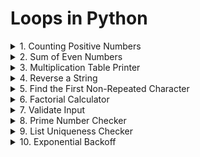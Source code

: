 
# Loops in Python

<details>
<summary>1. Counting Positive Numbers

</summary>

</details>

<details>
<summary>2. Sum of Even Numbers

</summary>

</details>

<details>
<summary>3. Multiplication Table Printer


</summary>

</details>
<details>
<summary>4. Reverse a String


</summary>

</details>
<details>
<summary>5. Find the First Non-Repeated Character


</summary>

</details>
<details>
<summary>6. Factorial Calculator


</summary>

</details>
<details>
<summary>7. Validate Input


</summary>

</details>
<details>
<summary>8. Prime Number Checker 

</summary>

</details>
<details>
<summary>9. List Uniqueness Checker


</summary>

</details>
<details>
<summary>10. Exponential Backoff
</summary>

</details>
